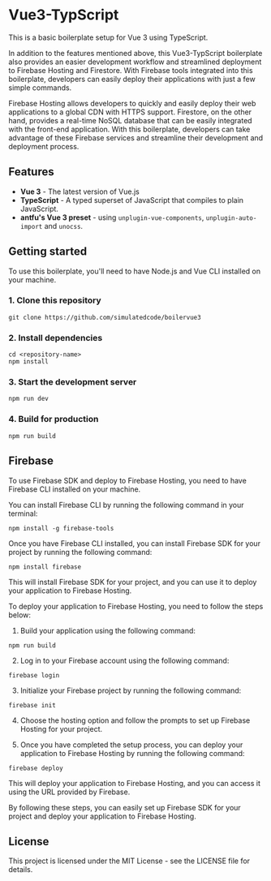 # Vue3-TypScript

This is a basic boilerplate setup for Vue 3 using TypeScript.

In addition to the features mentioned above, this Vue3-TypScript boilerplate also provides an easier development workflow and streamlined deployment to Firebase Hosting and Firestore. With Firebase tools integrated into this boilerplate, developers can easily deploy their applications with just a few simple commands.

Firebase Hosting allows developers to quickly and easily deploy their web applications to a global CDN with HTTPS support. Firestore, on the other hand, provides a real-time NoSQL database that can be easily integrated with the front-end application. With this boilerplate, developers can take advantage of these Firebase services and streamline their development and deployment process.

## Features

- **Vue 3** - The latest version of Vue.js
- **TypeScript** - A typed superset of JavaScript that compiles to plain JavaScript.
- **antfu's Vue 3 preset** - using `unplugin-vue-components`, `unplugin-auto-import` and `unocss`.

## Getting started

To use this boilerplate, you'll need to have Node.js and Vue CLI installed on your machine.

### 1. Clone this repository

```
git clone https://github.com/simulatedcode/boilervue3

```

### 2. Install dependencies

```
cd <repository-name>
npm install

```

### 3. Start the development server

```
npm run dev

```

### 4. Build for production

```
npm run build

```

## Firebase

To use Firebase SDK and deploy to Firebase Hosting, you need to have Firebase CLI installed on your machine.

You can install Firebase CLI by running the following command in your terminal:

```
npm install -g firebase-tools

```

Once you have Firebase CLI installed, you can install Firebase SDK for your project by running the following command:

```
npm install firebase

```

This will install Firebase SDK for your project, and you can use it to deploy your application to Firebase Hosting.

To deploy your application to Firebase Hosting, you need to follow the steps below:

1. Build your application using the following command:

```
npm run build

```

2. Log in to your Firebase account using the following command:

```
firebase login

```

3. Initialize your Firebase project by running the following command:
```
firebase init

```

4. Choose the hosting option and follow the prompts to set up Firebase Hosting for your project.

5. Once you have completed the setup process, you can deploy your application to Firebase Hosting by running the following command:

```
firebase deploy

```

This will deploy your application to Firebase Hosting, and you can access it using the URL provided by Firebase.

By following these steps, you can easily set up Firebase SDK for your project and deploy your application to Firebase Hosting.

## License

This project is licensed under the MIT License - see the LICENSE file for details.
